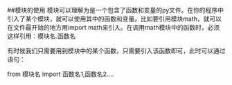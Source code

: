 ##模块的使用
模块可以理解为是一个包含了函数和变量的py文件。在你的程序中引入了某个模块，就可以使用其中的函数和变量。比如要引用模块math，就可以在文件最开始的地方用import math来引入。在调用math模块中的函数时，必须这样引用：模块名.函数名

有时候我们只需要用到模块中的某个函数，只需要引入该函数即可，此时可以通过语句：

 from 模块名 import 函数名1,函数名2....


